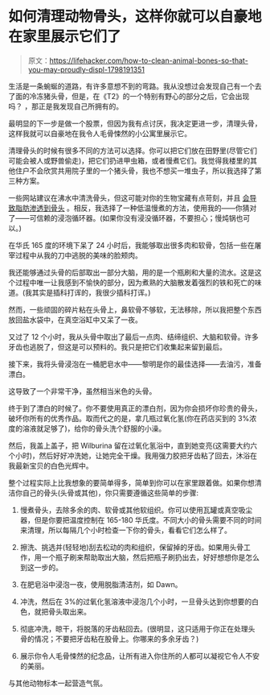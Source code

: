 # 如何清理动物骨头，这样你就可以自豪地在家里展示它们了

> 原文：<https://lifehacker.com/how-to-clean-animal-bones-so-that-you-may-proudly-displ-1798191351>

生活是一条蜿蜒的道路，有许多意想不到的弯路。我从没想过会发现自己有一个去了面的冷冻猪头骨，但是，在《T2》的一个特别有野心的部分之后，它会出现吗？ ，那正是我发现自己所拥有的。



最明显的下一步是做一个股票，但因为我有点讨厌，我决定更进一步，清理头骨，这样我就可以自豪地在我令人毛骨悚然的小公寓里展示它。

清理骨头的时候有很多不同的方法可以选择。你可以把它们放在田野里(尽管它们可能会被人或野兽偷走)，把它们扔进甲虫箱，或者慢煮它们。我觉得我楼里的其他住户不会欣赏共用院子里的一个猪头骨，我也不想买一堆虫子，所以我选择了第三种方案。

一些网站建议在沸水中清洗骨头，但这可能对你的生物宝藏有点苛刻，并且 [会导致脂肪渗透到骨头](http://www.jakes-bones.com/p/how-to-clean-animal-bones.html#hotwater) 。相反，我选择了一种低温慢煮的方法，使用我的——你猜对了——可信赖的浸泡循环器。(如果你没有浸没循环器，不要担心；慢炖锅也可以。)

在华氏 165 度的环境下呆了 24 小时后，我能够取出很多肉和软骨，包括一些在屠宰过程中从我的刀中逃脱的美味的脸颊肉。

我还能够通过头骨的后部取出一部分大脑，用的是一个瓶刷和大量的流水。这是这个过程中唯一让我感到不愉快的部分，因为煮熟的大脑散发着强烈的铁和死亡的味道。(我其实是插科打诨的，我很少插科打诨。)

然而，一些顽固的碎片粘在头骨上，鼻软骨不够软，无法移除，所以我把整个东西放回盐水袋中，在真空浴缸中又呆了一夜。

又过了 12 个小时，我从头骨中取出了最后一点肉、结缔组织、大脑和软骨。许多牙齿也逃脱了，但这是可以预料的。我只是把它们收集起来留到最后。

接下来，我将头骨浸泡在一桶肥皂水中——黎明是你的最佳选择——去油污，准备漂白。

这导致了一个非常干净，虽然相当米色的头骨。

终于到了漂白的时候了。你不要使用真正的漂白剂，因为你会损坏你珍贵的骨头，破坏你所有的优秀作品。取而代之的是，拿几瓶过氧化氢(你在药店买到的 3%浓度的溶液就足够了)，给你的骨头洗个舒服的小澡。

然后，我盖上盖子，把 Wilburina 留在过氧化氢浴中，直到她变亮(这需要大约六个小时)，然后好好冲洗她，让她完全干燥。我用强力胶把牙齿粘了回去，沐浴在我最新宝贝的白色光辉中。

整个过程实际上比我想象的要简单得多，简单到你可以在家里跟着做。如果你想清洁你自己的骨头(头骨或其他)，你只需要遵循这些简单的步骤:

1.  慢煮骨头，去除多余的肉、软骨或其他软组织。你可以使用瓦罐或真空吸尘器，但是你要把温度控制在 165-180 华氏度。不同大小的骨头需要不同的时间来清理，所以每隔几个小时检查一下你的骨头，看看它们怎么样了。
2.  擦洗、挑选并(轻轻地)刮去松动的肉和组织，保留掉的牙齿。如果用头骨工作，用一个瓶子刷来帮助取出大脑，然后把瓶子刷扔出去，好好想想你是怎么到这一步的。
3.  在肥皂浴中浸泡一夜，使用脱脂清洁剂，如 Dawn。
4.  冲洗，然后在 3%的过氧化氢溶液中浸泡几个小时，一旦骨头达到你想要的白色，就把骨头取出来。
5.  彻底冲洗，晾干，将脱落的牙齿粘回去。(很明显，这只适用于你正在处理头骨的情况；不要把牙齿粘在股骨上。你哪来的多余牙齿？)

6.  展示你令人毛骨悚然的纪念品，让所有进入你住所的人都可以凝视它令人不安的美丽。

与其他动物标本一起营造气氛。